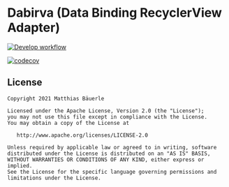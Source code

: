 # Dabirva (Data Binding RecyclerView Adapter)

[![Develop workflow](https://github.com/matthias-baeuerle/dabirva/workflows/Develop/badge.svg)](https://github.com/matthias-baeuerle/dabirva/actions?query=workflow%3ADevelop)

[![codecov](https://codecov.io/gh/matthias-baeuerle/dabirva/branch/master/graph/badge.svg?token=1HB0C8S7MN)](https://codecov.io/gh/matthias-baeuerle/dabirva)

## License

```
Copyright 2021 Matthias Bäuerle

Licensed under the Apache License, Version 2.0 (the "License");
you may not use this file except in compliance with the License.
You may obtain a copy of the License at

   http://www.apache.org/licenses/LICENSE-2.0

Unless required by applicable law or agreed to in writing, software
distributed under the License is distributed on an "AS IS" BASIS,
WITHOUT WARRANTIES OR CONDITIONS OF ANY KIND, either express or implied.
See the License for the specific language governing permissions and
limitations under the License.
```
